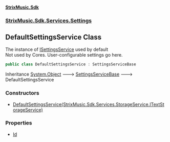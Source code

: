 #### [StrixMusic.Sdk](./index.md 'index')
### [StrixMusic.Sdk.Services.Settings](./StrixMusic-Sdk-Services-Settings.md 'StrixMusic.Sdk.Services.Settings')
## DefaultSettingsService Class
The instance of [ISettingsService](./StrixMusic-Sdk-Services-Settings-ISettingsService.md 'StrixMusic.Sdk.Services.Settings.ISettingsService') used by default  
<remarks>Not used by Cores. User-configurable settings go here.</remarks>  
```csharp
public class DefaultSettingsService : SettingsServiceBase
```
Inheritance [System.Object](https://docs.microsoft.com/en-us/dotnet/api/System.Object 'System.Object') &#129106; [SettingsServiceBase](./StrixMusic-Sdk-Services-Settings-SettingsServiceBase.md 'StrixMusic.Sdk.Services.Settings.SettingsServiceBase') &#129106; DefaultSettingsService  
### Constructors
- [DefaultSettingsService(StrixMusic.Sdk.Services.StorageService.ITextStorageService)](./StrixMusic-Sdk-Services-Settings-DefaultSettingsService-DefaultSettingsService(StrixMusic-Sdk-Services-StorageService-ITextStorageService).md 'StrixMusic.Sdk.Services.Settings.DefaultSettingsService.DefaultSettingsService(StrixMusic.Sdk.Services.StorageService.ITextStorageService)')
### Properties
- [Id](./StrixMusic-Sdk-Services-Settings-DefaultSettingsService-Id.md 'StrixMusic.Sdk.Services.Settings.DefaultSettingsService.Id')

